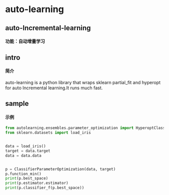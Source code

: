 # auto-learning
## auto-lncremental-learning
#### 功能：自动增量学习
## intro 
#### 简介
auto-learning is a python library that wraps sklearn partial_fit and hyperopt for auto lncremental learning.It runs much fast.
## sample
#### 示例
```python
from autolearning.ensembles.parameter_optimization import HyperoptClassifierParameter
from sklearn.datasets import load_iris


data = load_iris()
target = data.target
data = data.data


p = ClassifierParameterOptimization(data, target)
p.function_min()
print(p.best_space)
print(p.estimator.estimator)
print(p.classifier_f(p.best_space))
```

